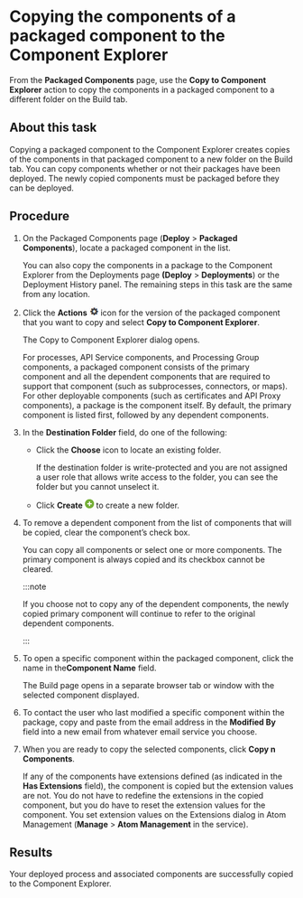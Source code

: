 # Copying the components of a packaged component to the Component Explorer 

<head>
  <meta name="guidename" content="Integration"/>
  <meta name="context" content="GUID-4dc2abae-39f0-416c-b453-cdb937d8f45e"/>
</head>


From the **Packaged Components** page, use the **Copy to Component Explorer** action to copy the components in a packaged component to a different folder on the Build tab.

## About this task

Copying a packaged component to the Component Explorer creates copies of the components in that packaged component to a new folder on the Build tab. You can copy components whether or not their packages have been deployed. The newly copied components must be packaged before they can be deployed.

## Procedure

1. On the Packaged Components page (**Deploy** > **Packaged Components**), locate a packaged component in the list.

    You can also copy the components in a package to the Component Explorer from the Deployments page **(Deploy** > **Deployments**) or the Deployment History panel. The remaining steps in this task are the same from any location.

2. Click the **Actions** ![img-int-black_gear](../Images/main-ic-gear-black-16_cdde83e4-a176-436a-86ca-1fe4937e3085.jpg) icon for the version of the packaged component that you want to copy and select **Copy to Component Explorer**.

    The Copy to Component Explorer dialog opens.

    For processes, API Service components, and Processing Group components, a packaged component consists of the primary component and all the dependent components that are required to support that component (such as subprocesses, connectors, or maps). For other deployable components (such as certificates and API Proxy components), a package is the component itself. By default, the primary component is listed first, followed by any dependent components.

3. In the **Destination Folder** field, do one of the following:

    - Click the **Choose** icon to locate an existing folder.

        If the destination folder is write-protected and you are not assigned a user role that allows write access to the folder, you can see the folder but you cannot unselect it.

    - Click **Create** ![img-int-green_circle_plus_sign](../Images/main-ic-plus-sign-white-in-green-circle-16_4dc8c5f3-e893-4aef-ade2-0b7afe9476c1.jpg) to create a new folder.

4. To remove a dependent component from the list of components that will be copied, clear the component’s check box.

    You can copy all components or select one or more components. The primary component is always copied and its checkbox cannot be cleared.

    :::note

    If you choose not to copy any of the dependent components, the newly copied primary component will continue to refer to the original dependent components.

    :::

5. To open a specific component within the packaged component, click the name in the**Component Name** field.

    The Build page opens in a separate browser tab or window with the selected component displayed.

6. To contact the user who last modified a specific component within the package, copy and paste from the email address in the **Modified By** field into a new email from whatever email service you choose.

7. When you are ready to copy the selected components, click **Copy n Components**.

    If any of the components have extensions defined \(as indicated in the **Has Extensions** field\), the component is copied but the extension values are not. You do not have to redefine the extensions in the copied component, but you do have to reset the extension values for the component. You set extension values on the Extensions dialog in Atom Management \(**Manage** \> **Atom Management** in the service\).

## Results

Your deployed process and associated components are successfully copied to the Component Explorer.